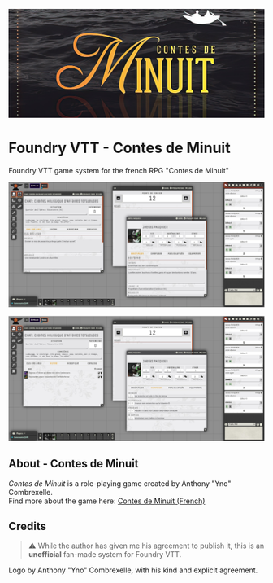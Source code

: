 
![Cover](https://raw.githubusercontent.com/JiDW/foundryvtt-minuit/main/cover.jpg)
# Foundry VTT - Contes de Minuit
Foundry VTT game system for the french RPG "Contes de Minuit"

![Screenshot 1](https://raw.githubusercontent.com/JiDW/foundryvtt-minuit/main/screenshot1.jpg)

![Screenshot 2](https://raw.githubusercontent.com/JiDW/foundryvtt-minuit/main/screenshot2.jpg)

## About - Contes de Minuit
*Contes de Minuit* is a role-playing game created by Anthony "Yno" Combrexelle.  
Find more about the game here: [Contes de Minuit (French)](http://www.misterfrankenstein.com/wordpress/?p=5156)

## Credits
> :warning: While the author has given me his agreement to publish it, this is an **unofficial** fan-made system for Foundry VTT. 

Logo by Anthony "Yno" Combrexelle, with his kind and explicit agreement.

